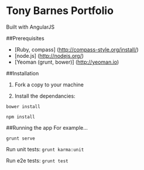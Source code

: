 # Tony Barnes Portfolio
Built with AngularJS

##Prerequisites
- [Ruby, compass] (http://compass-style.org/install/)
- [node.js] (http://nodejs.org/)
- [Yeoman (grunt, bower)] (http://yeoman.io)

##Installation
1) Fork a copy to your machine

2) Install the dependancies:

`bower install`

`npm install`

##Running the app
For example...

`grunt serve`

Run unit tests:
`grunt karma:unit`

Run e2e tests:
`grunt test`
